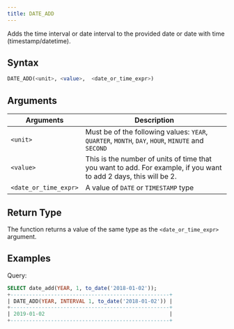 ```yaml
---
title: DATE_ADD
---
```


Adds the time interval or date interval to the provided date or date with time (timestamp/datetime).

## Syntax

```sql
DATE_ADD(<unit>, <value>,  <date_or_time_expr>)
```
## Arguments

| Arguments             | Description                                                                                                       |
|-----------------------|-------------------------------------------------------------------------------------------------------------------|
| `<unit>`              | Must be of the following values: `YEAR`, `QUARTER`, `MONTH`, `DAY`, `HOUR`, `MINUTE` and `SECOND`                 |
| `<value>`             | This is the number of units of time that you want to add. For example, if you want to add 2 days, this will be 2. |
| `<date_or_time_expr>` | A value of `DATE` or `TIMESTAMP` type                                                                             |

## Return Type

The function returns a value of the same type as the `<date_or_time_expr>` argument.

## Examples

Query:
```sql
SELECT date_add(YEAR, 1, to_date('2018-01-02'));
+---------------------------------------------------+
| DATE_ADD(YEAR, INTERVAL 1, to_date('2018-01-02')) |
+---------------------------------------------------+
| 2019-01-02                                        |
+---------------------------------------------------+
```
